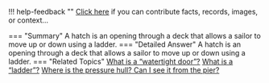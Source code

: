 !!! help-feedback ""
    <a href="/feedback/" data-feedback-link>Click here</a>
    if you can contribute facts, records, images, or context…

<a id="summary"></a>
=== "Summary"
    A hatch is an opening through a deck that allows a sailor to move up or down using a ladder.
=== "Detailed Answer"
    A hatch is an opening through a deck that allows a sailor to move up or down using a ladder.
=== "Related Topics"
    [What is a “watertight door”?](what-is-a-watertight-door.md#summary)
    [What is a “ladder”?](what-is-a-ladder.md#summary)
    [Where is the pressure hull? Can I see it from the pier?](where-is-the-pressure-hull-can-i-see-it-from-the-pier.md#summary)
